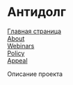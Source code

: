 # Антидолг

[Главная страница](/dist)<br>
[About](https://vitalyam.github.io/Antidolg/dist/about.html)<br>
[Webinars](https://vitalyam.github.io/Antidolg/dist/webinars.html)<br>
[Policy](https://vitalyam.github.io/Antidolg/dist/policy.html)<br>
[Appeal](https://vitalyam.github.io/Antidolg/dist/appeal.html)<br>

Описание проекта
